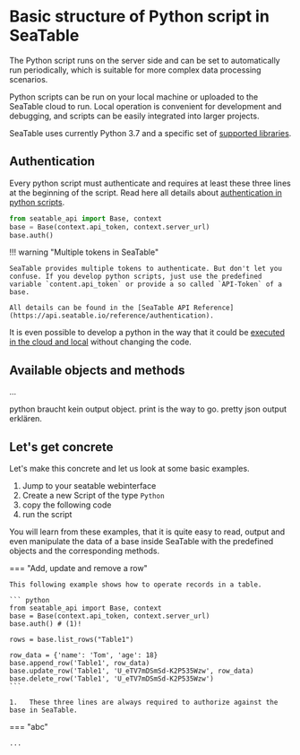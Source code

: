 # Basic structure of Python script in SeaTable

The Python script runs on the server side and can be set to automatically run periodically, which is suitable for more complex data processing scenarios.

Python scripts can be run on your local machine or uploaded to the SeaTable cloud to run. Local operation is convenient for development and debugging, and scripts can be easily integrated into larger projects.

SeaTable uses currently Python 3.7 and a specific set of [supported libraries](...).

## Authentication

Every python script must authenticate and requires at least these three lines at the beginning of the script. Read here all details about [authentication in python scripts](...). 

``` python
from seatable_api import Base, context
base = Base(context.api_token, context.server_url)
base.auth()
```

!!! warning "Multiple tokens in SeaTable"

    SeaTable provides multiple tokens to authenticate. But don't let you confuse. If you develop python scripts, just use the predefined variable `content.api_token` or provide a so called `API-Token` of a base. 

    All details can be found in the [SeaTable API Reference](https://api.seatable.io/reference/authentication).

It is even possible to develop a python in the way that it could be [executed in the cloud and local](...) without changing the code. 



## Available objects and methods

...

python braucht kein output object. print is the way to go. pretty json output erklären.

## Let's get concrete

Let's make this concrete and let us look at some basic examples. 

1. Jump to your seatable webinterface
2. Create a new Script of the type `Python`
3. copy the following code
4. run the script

You will learn from these examples, that it is quite easy to read, output and even manipulate the data of a base inside SeaTable with the predefined objects and the corresponding methods.


=== "Add, update and remove a row"

    This following example shows how to operate records in a table.

    ``` python
    from seatable_api import Base, context
    base = Base(context.api_token, context.server_url)
    base.auth() # (1)!

    rows = base.list_rows("Table1")

    row_data = {'name': 'Tom', 'age': 18}
    base.append_row('Table1', row_data)
    base.update_row('Table1', 'U_eTV7mDSmSd-K2P535Wzw', row_data)
    base.delete_row('Table1', 'U_eTV7mDSmSd-K2P535Wzw')
    ```

    1.   These three lines are always required to authorize against the base in SeaTable.

=== "abc"

    ...